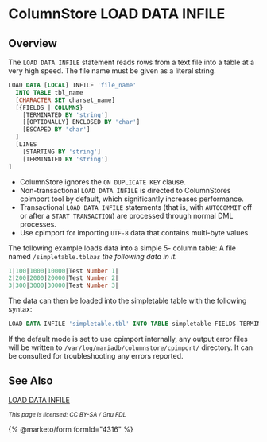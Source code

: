 # ColumnStore LOAD DATA INFILE

## Overview

The `LOAD DATA INFILE` statement reads rows from a text file into a table at a very high speed. The file name must be given as a literal string.

```sql
LOAD DATA [LOCAL] INFILE 'file_name' 
  INTO TABLE tbl_name
  [CHARACTER SET charset_name]
  [{FIELDS | COLUMNS}
    [TERMINATED BY 'string']
    [[OPTIONALLY] ENCLOSED BY 'char']
    [ESCAPED BY 'char']
  ]
  [LINES
    [STARTING BY 'string']
    [TERMINATED BY 'string']
]
```

* ColumnStore ignores the `ON DUPLICATE KEY` clause.
* Non-transactional `LOAD DATA INFILE` is directed to ColumnStores cpimport tool by default, which significantly increases performance.
* Transactional `LOAD DATA INFILE` statements (that is, with `AUTOCOMMIT` off or after a `START TRANSACTION`) are processed through normal DML processes.
* Use cpimport for importing `UTF-8` data that contains multi-byte values

The following example loads data into a simple 5- column table: A file named `/simpletable.tbl`_`has` the following data in it._

```sql
1|100|1000|10000|Test Number 1|
2|200|2000|20000|Test Number 2|
3|300|3000|30000|Test Number 3|
```

The data can then be loaded into the simpletable table with the following syntax:

```sql
LOAD DATA INFILE 'simpletable.tbl' INTO TABLE simpletable FIELDS TERMINATED BY '|'
```

If the default mode is set to use cpimport internally, any output error files will be written to `/var/log/mariadb/columnstore/cpimport/` directory. It can be consulted for troubleshooting any errors reported.

## See Also

[LOAD DATA INFILE](https://app.gitbook.com/s/SsmexDFPv2xG2OTyO5yV/reference/sql-statements/data-manipulation/inserting-loading-data/load-data-into-tables-or-index/load-data-infile)

<sub>_This page is licensed: CC BY-SA / Gnu FDL_</sub>

{% @marketo/form formId="4316" %}
